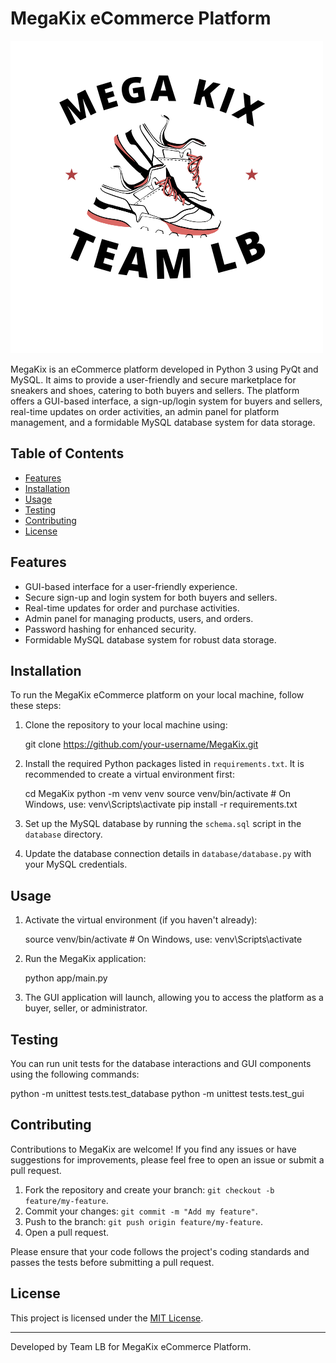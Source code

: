 # MegaKix eCommerce Platform

![MegaKix Logo](app/gui/resources/logo/logo.png)

MegaKix is an eCommerce platform developed in Python 3 using PyQt and MySQL. It aims to provide a user-friendly and secure marketplace for sneakers and shoes, catering to both buyers and sellers. The platform offers a GUI-based interface, a sign-up/login system for buyers and sellers, real-time updates on order activities, an admin panel for platform management, and a formidable MySQL database system for data storage.

## Table of Contents

- [Features](#features)
- [Installation](#installation)
- [Usage](#usage)
- [Testing](#testing)
- [Contributing](#contributing)
- [License](#license)

## Features

- GUI-based interface for a user-friendly experience.
- Secure sign-up and login system for both buyers and sellers.
- Real-time updates for order and purchase activities.
- Admin panel for managing products, users, and orders.
- Password hashing for enhanced security.
- Formidable MySQL database system for robust data storage.

## Installation

To run the MegaKix eCommerce platform on your local machine, follow these steps:

1. Clone the repository to your local machine using:

   git clone https://github.com/your-username/MegaKix.git

2. Install the required Python packages listed in `requirements.txt`. It is recommended to create a virtual environment first:

   cd MegaKix
   python -m venv venv
   source venv/bin/activate  # On Windows, use: venv\Scripts\activate
   pip install -r requirements.txt

3. Set up the MySQL database by running the `schema.sql` script in the `database` directory.

4. Update the database connection details in `database/database.py` with your MySQL credentials.

## Usage

1. Activate the virtual environment (if you haven't already):

   source venv/bin/activate  # On Windows, use: venv\Scripts\activate


2. Run the MegaKix application:

   python app/main.py

3. The GUI application will launch, allowing you to access the platform as a buyer, seller, or administrator.

## Testing

You can run unit tests for the database interactions and GUI components using the following commands:

python -m unittest tests.test_database
python -m unittest tests.test_gui


## Contributing

Contributions to MegaKix are welcome! If you find any issues or have suggestions for improvements, please feel free to open an issue or submit a pull request.

1. Fork the repository and create your branch: `git checkout -b feature/my-feature`.
2. Commit your changes: `git commit -m "Add my feature"`.
3. Push to the branch: `git push origin feature/my-feature`.
4. Open a pull request.

Please ensure that your code follows the project's coding standards and passes the tests before submitting a pull request.

## License

This project is licensed under the [MIT License](LICENSE).

---
Developed by Team LB for MegaKix eCommerce Platform.